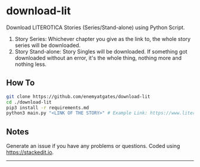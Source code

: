 # download-lit
Download LITEROTICA Stories (Series/Stand-alone) using Python Script.
1. Story Series: Whichever chapter you give as the link to, the whole story series will be downloaded.
2. Story Stand-alone: Story Singles will be downloaded.
If something got downloaded without an error, it's the whole thing, nothing more and nothing less.
## How To
```sh
git clone https://github.com/enemyatgates/download-lit
cd ./download-lit
pip3 install -r requirements.md
python3 main.py "<LINK OF THE STORY>" # Example Link: https://www.literotica.com/s/a-challenge-part-01
```
## Notes
Generate an issue if you have any problems or questions.
Coded using https://stackedit.io.
* * *
